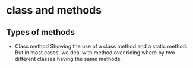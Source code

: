 # class and methods
## Types of methods
- Class method 
Showing the use of a class method and a static method.<br />
But in most cases, we deal with method over riding where by two different classes having the same methods.
